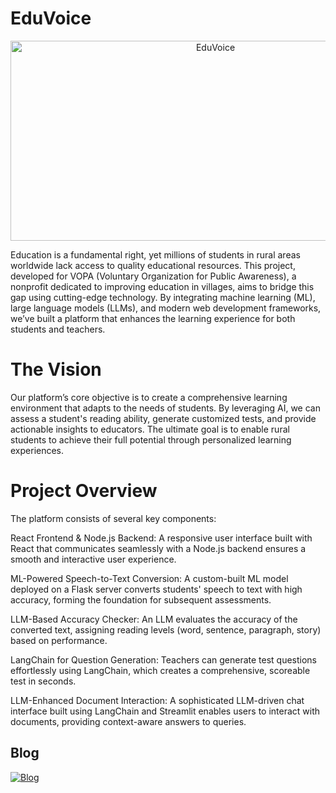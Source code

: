 # EduVoice


<p align="center"><a href="https://github.com/DhyanShah22/EduVoice"><img src="[https://socialify.git.ci/cfgmumbai24/Team-58/image?language=1&name=1&owner=1&pattern=Floating%20Cogs&theme=Dark](https://www.google.com/imgres?q=rural%20students&imgurl=https%3A%2F%2Fd12aarmt01l54a.cloudfront.net%2Fcms%2Fimages%2FMedia-20220413153514%2F1200-630.png&imgrefurl=https%3A%2F%2Findiaai.gov.in%2Farticle%2Fthis-is-how-conversational-ai-rebuilds-education-in-rural-india&docid=PtvQp_vjF0ID3M&tbnid=v6vKD2SZlo6GsM&vet=12ahUKEwi4-_je55uIAxVjwzgGHZtrGR4QM3oECB0QAA..i&w=1200&h=630&hcb=2&ved=2ahUKEwi4-_je55uIAxVjwzgGHZtrGR4QM3oECB0QAA)" alt="EduVoice" width="640" height="320" /></a></p>
<p id="description">Education is a fundamental right, yet millions of students in rural areas worldwide lack access to quality educational resources. This project, developed for VOPA (Voluntary Organization for Public Awareness), a nonprofit dedicated to improving education in villages, aims to bridge this gap using cutting-edge technology. By integrating machine learning (ML), large language models (LLMs), and modern web development frameworks, we’ve built a platform that enhances the learning experience for both students and teachers.</p>

<h1> The Vision </h1>

<p>Our platform’s core objective is to create a comprehensive learning environment that adapts to the needs of students. By leveraging AI, we can assess a student's reading ability, generate customized tests, and provide actionable insights to educators. The ultimate goal is to enable rural students to achieve their full potential through personalized learning experiences.</p>

<h1> Project Overview </h1>
<p> The platform consists of several key components:

  React Frontend & Node.js Backend: A responsive user interface built with React that communicates seamlessly with a Node.js backend ensures a smooth and interactive user experience.

  ML-Powered Speech-to-Text Conversion: A custom-built ML model deployed on a Flask server converts students' speech to text with high accuracy, forming the foundation for subsequent assessments.

  LLM-Based Accuracy Checker: An LLM evaluates the accuracy of the converted text, assigning reading levels (word, sentence, paragraph, story) based on performance.

   LangChain for Question Generation: Teachers can generate test questions effortlessly using LangChain, which creates a comprehensive, scoreable test in seconds.

   LLM-Enhanced Document Interaction: A sophisticated LLM-driven chat interface built using LangChain and Streamlit enables users to interact with documents, providing context-aware answers to queries.
</p>


<h2> Blog </h2>
<p> <a href="https://dhyanshah.hashnode.dev/revolutionizing-rural-education-with-ai-a-comprehensive-learning-platform"> <img src = "" alt = "Blog" /> </a> </p>
